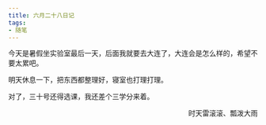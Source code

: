```yaml
---
title: 六月二十八日记
tags:
- 随笔
---
```


今天是暑假坐实验室最后一天，后面我就要去大连了，大连会是怎么样的，希望不要太累吧。

明天休息一下，把东西都整理好，寝室也打理打理。

对了，三十号还得选课，我还差个三学分来着。

<p align="right">时天雷滚滚、瓢泼大雨</p>